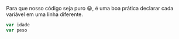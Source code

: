 Para que nosso código seja puro :grinning:, é uma boa prática declarar cada variável em uma linha diferente.

```javascript
var idade
var peso
```
